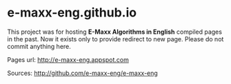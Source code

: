 e-maxx-eng.github.io
====================

This project was for hosting **E-Maxx Algorithms in English** compiled pages in the past. Now it exists only to
provide redirect to new page. Please do not commit anything here.

Pages url: http://e-maxx-eng.appspot.com

Sources: http://github.com/e-maxx-eng/e-maxx-eng
